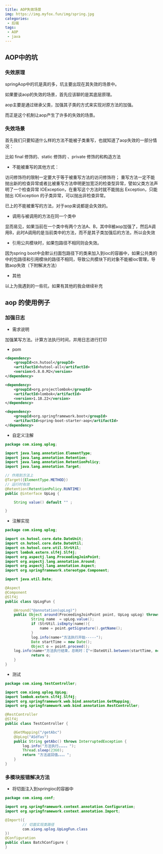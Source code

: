 ```yaml
---
title: AOP失效场景
img: https://img.myfox.fun/img/spring.jpg
categories:
 - 后端
tags:
 - AOP
 - java
---
```




## AOP中的坑

### 失效原理

springAop中的坑是真的多，坑主要出现在其失效的场景中。

如果要谈aop的失效的场景，首先应该聊的是其底层原理。

aop主要是通过继承父类，加强其子类的方式来实现对原方法的加强。

而正是这个机制让aop产生了许多的失效的场景。

### 失效场景

首先我们只要知道什么样的方法不能被子类重写，也就知道了aop失效的一部分情况：

比如 final 修饰的、static 修饰的 、private 修饰的和构造方法

- 不能被重写的其他方式：

访问修饰符的限制一定要大于等于被重写方法的访问修饰符；
重写方法一定不能抛出新的检查异常或者比被重写方法申明更加宽泛的检查型异常，譬如父类方法声明了一个检查异常 IOException，在重写这个方法时就不能抛出 Exception，只能抛出 IOException 的子类异常，可以抛出非检查异常。


已上的不能被重写的方法，对于aop来说都是会失效的。

- 调用与被调用的方法在同一个类中

显而易见，如果当前在一个类中有两个方法A、B，其中B被aop加强了，然后A调用B，此时A调用的是当前类中的方法，而不是其子类加强后的方法，所以会失效

- 引用公共模块时，如果包路径不相同则会失效。

因为spring boot中会默认扫面包路径下的类来加入到ioc的容器中，如果公共类的中的包路径和引用模块的路径不相同，导致公共模块下的对象不能被ioc管理，导致aop失效（下附解决方法）

- 其他

以上为我遇到的一些坑，如果有其他的我会继续补充

## aop 的使用例子

### 加强日志

- 需求说明

加强某写方法。计算方法执行时间，并用日志进行打印

- pom

```xml
<dependency>
    <groupId>cn.hutool</groupId>
    <artifactId>hutool-all</artifactId>
    <version>5.8.0.M2</version>
</dependency>

<dependency>
    <groupId>org.projectlombok</groupId>
    <artifactId>lombok</artifactId>
    <version>1.18.22</version>
</dependency>

<dependency>
    <groupId>org.springframework.boot</groupId>
    <artifactId>spring-boot-starter-aop</artifactId>
</dependency>
```

- 自定义注解

```java
package com.xiong.uplog;

import java.lang.annotation.ElementType;
import java.lang.annotation.Retention;
import java.lang.annotation.RetentionPolicy;
import java.lang.annotation.Target;

// 作用到方法上
@Target({ElementType.METHOD})
// 运行时有效
@Retention(RetentionPolicy.RUNTIME)
public @interface UpLog {

    String value() default "" ;

}
```

- 注解实现

```java
package com.xiong.uplog;

import cn.hutool.core.date.DateUnit;
import cn.hutool.core.date.DateUtil;
import cn.hutool.core.util.StrUtil;
import lombok.extern.slf4j.Slf4j;
import org.aspectj.lang.ProceedingJoinPoint;
import org.aspectj.lang.annotation.Around;
import org.aspectj.lang.annotation.Aspect;
import org.springframework.stereotype.Component;

import java.util.Date;

@Aspect
@Component
@Slf4j
public class UpLogFun {

    @Around("@annotation(upLog)")
    public Object around(ProceedingJoinPoint point, UpLog upLog) throws Throwable {
            String name  = upLog.value();
            if (StrUtil.isEmpty(name)){
                name = point.getSignature().getName();
            }
            log.info(name+"方法执行开始-----");
            Date startTime = new Date();
            Object o = point.proceed();
    log.info(name+"方法执行结束，总耗时：【"+(DateUtil.between(startTime, new Date(), DateUnit.SECOND))+"】秒-----");
            return o;
    }
}
```

- 测试

```java
package com.xiong.testController;

import com.xiong.uplog.UpLog;
import lombok.extern.slf4j.Slf4j;
import org.springframework.web.bind.annotation.GetMapping;
import org.springframework.web.bind.annotation.RestController;

@RestController
@Slf4j
public class TestController {

    @GetMapping("/getAbc")
    @UpLog("ASdfas")
    public String getAbc() throws InterruptedException {
        log.info("方法执行。。。。。");
        Thread.sleep(2360);
        return "方法返回值。。。。";
    }
}
```

### 多模块报错解决方法

- 将切面注入到springioc的容器中

```java
package com.xiong.conf;

import org.springframework.context.annotation.Configuration;
import org.springframework.context.annotation.Import;

@Import({
    	// 切面实现类路径
        com.xiong.uplog.UpLogFun.class
})
@Configuration
public class BatchConfigure {
}

```
